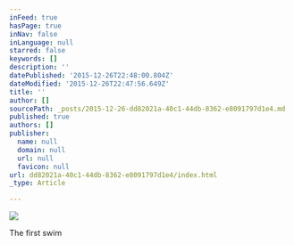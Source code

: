 ```yaml
---
inFeed: true
hasPage: true
inNav: false
inLanguage: null
starred: false
keywords: []
description: ''
datePublished: '2015-12-26T22:48:00.804Z'
dateModified: '2015-12-26T22:47:56.649Z'
title: ''
author: []
sourcePath: _posts/2015-12-26-dd82021a-40c1-44db-8362-e8091797d1e4.md
published: true
authors: []
publisher:
  name: null
  domain: null
  url: null
  favicon: null
url: dd82021a-40c1-44db-8362-e8091797d1e4/index.html
_type: Article

---
```

![](https://s3-us-west-2.amazonaws.com/the-grid-img/p/01b886f2cc8f69f68881efb983e9316ff23f6a5e.jpg)

The first swim
